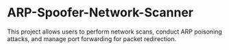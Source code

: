 # ARP-Spoofer-Network-Scanner
This project allows users to perform network scans, conduct ARP poisoning attacks, and manage port forwarding for packet redirection.
